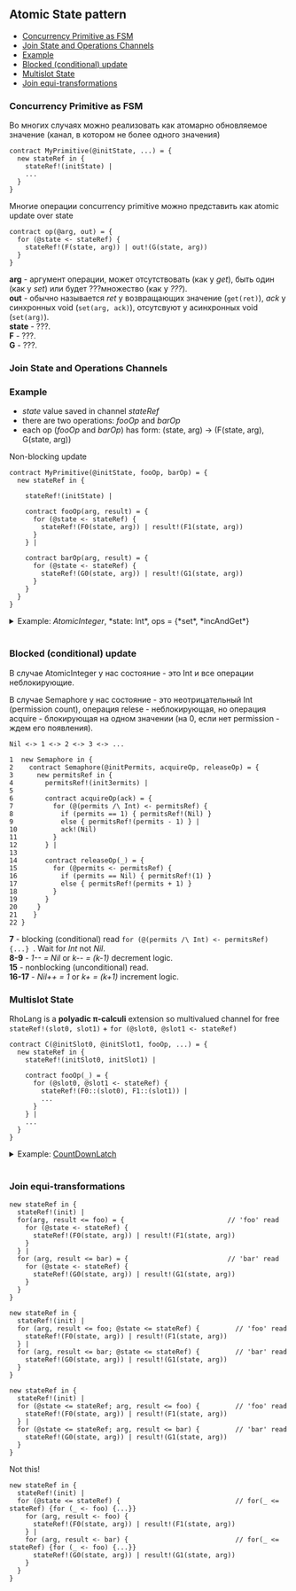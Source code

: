 ## Atomic State pattern

- [Concurrency Primitive as FSM](#concurrency-primitive-as-fsm)  
- [Join State and Operations Channels](#join-state-and-operations-channels)  
- [Example](#example)  
- [Blocked (conditional) update](#blocked-conditional-update)  
- [Multislot State](#multislot-state)  
- [Join equi-transformations](#join-equi-transformations)  

### Concurrency Primitive as FSM

Во многих случаях можно реализовать как атомарно обновляемое значение (канал, в котором не более одного значения)
```
contract MyPrimitive(@initState, ...) = {
  new stateRef in {
    stateRef!(initState) |
    ...  
  }
}
```

Многие операции concurrency primitive можно представить как atomic update over state
```
contract op(@arg, out) = {
  for (@state <- stateRef) {
    stateRef!(F(state, arg)) | out!(G(state, arg))
  }
}  
```
**arg** - аргумент операции, может отсутствовать (как у *get*), быть один (как у *set*) или будет ???множество (как у *???*).   
**out** - обычно называется *ret* у возвращающих значение (```get(ret)```), *ack* у синхронных void (```set(arg, ack)```), отсутсвуют у асинхронных void (```set(arg)```).   
**state** - ???.   
**F** - ???.   
**G** - ???.   

### Join State and Operations Channels

### Example
- *state* value saved in channel *stateRef*
- there are two operations: *fooOp* and *barOp*
- each op (*fooOp* and *barOp*) has form: (state, arg) -> (F(state, arg), G(state, arg))

Non-blocking update
```
contract MyPrimitive(@initState, fooOp, barOp) = {
  new stateRef in {
  
    stateRef!(initState) |
    
    contract fooOp(arg, result) = {
      for (@state <- stateRef) {
        stateRef!(F0(state, arg)) | result!(F1(state, arg))
      }
    } |
    
    contract barOp(arg, result) = {
      for (@state <- stateRef) {
        stateRef!(G0(state, arg)) | result!(G1(state, arg))
      }
    }  
  }
}
```

<details><summary>Example: <i>AtomicInteger</i>, *state: Int*, ops = {*set*, *incAndGet*}</summary><p>
  
```  
contract AtomicInteger(@initState, set, incAndGet) = {
  new stateRef in {
  
    stateRef!(initState) |
    
    contract set(arg, ack) = {
      for (_ <- stateRef) {
        stateRef!(arg) | ack!(Nil)
      }
    } |
    
    contract incAndGet(ret) = {
      for (@state <- stateRef) {
        stateRef!(state + 1) | ret!(state + 1)
      }
    }  
  }
}
```
</p></details><br/>

### Blocked (conditional) update
В случае AtomicInteger у нас состояние - это Int и все операции неблокирующие.

В случае Semaphore у нас состояние - это неотрицательный Int (permission count), операция relese - неблокирующая, но операция acquire - блокирующая на одном значении (на 0, если нет permission - ждем его появления).

```Nil <-> 1 <-> 2 <-> 3 <-> ...```

```
1  new Semaphore in {
2    contract Semaphore(@initPermits, acquireOp, releaseOp) = {
3      new permitsRef in {
4        permitsRef!(initЗermits) |        
5      
6        contract acquireOp(ack) = {
7          for (@(permits /\ Int) <- permitsRef) { 
8            if (permits == 1) { permitsRef!(Nil) } 
9            else { permitsRef!(permits - 1) } |
10           ack!(Nil)
11         }
12       } |
13      
14       contract releaseOp(_) = {
15         for (@permits <- permitsRef) {
16           if (permits == Nil) { permitsRef!(1) }
17           else { permitsRef!(permits + 1) }
18         }
19       } 
20     }
21    }    
22 }
```
**7** - blocking (conditional) read ```for (@(permits /\ Int) <- permitsRef) {...} ```. Wait for *Int* not *Nil*.  
**8-9** - *1-- = Nil* or *k-- = (k-1)* decrement logic.   
**15** - nonblocking (unconditional) read.   
**16-17** - *Nil++ = 1* or *k+ = (k+1)* increment logic.   

### Multislot State

RhoLang is a **polyadic π-calculi** extension so multivalued channel for free ```stateRef!(slot0, slot1)``` + ```for (@slot0, @slot1 <- stateRef)```
```
contract C(@initSlot0, @initSlot1, fooOp, ...) = {
  new stateRef in {
    stateRef!(initSlot0, initSlot1) |
    
    contract fooOp(_) = {
      for (@slot0, @slot1 <- stateRef) {
        stateRef!(F0::(slot0), F1::(slot1)) |
        ...
      }
    } |
    ...
  }
}
```


<details><summary>Example: <a href="CountDownLatch.md">CountDownLatch</a></summary><p>
  
```
???
```
</p></details><br/>

### Join equi-transformations
```
new stateRef in {
  stateRef!(init) |
  for(arg, result <= foo) = {                          // 'foo' read
    for (@state <- stateRef) {                         
      stateRef!(F0(state, arg)) | result!(F1(state, arg))
    }
  } |
  for (arg, result <= bar) = {                         // 'bar' read
    for (@state <- stateRef) {
      stateRef!(G0(state, arg)) | result!(G1(state, arg))
    }
  }  
}
```

```
new stateRef in {
  stateRef!(init) |
  for (arg, result <= foo; @state <= stateRef) {         // 'foo' read
    stateRef!(F0(state, arg)) | result!(F1(state, arg))
  } |    
  for (arg, result <= bar; @state <= stateRef) {         // 'bar' read
    stateRef!(G0(state, arg)) | result!(G1(state, arg))
  }    
}
```

```
new stateRef in {
  stateRef!(init) |
  for (@state <= stateRef; arg, result <= foo) {         // 'foo' read
    stateRef!(F0(state, arg)) | result!(F1(state, arg))
  } |    
  for (@state <= stateRef; arg, result <= bar) {         // 'bar' read
    stateRef!(G0(state, arg)) | result!(G1(state, arg))
  }    
}
```

Not this!
```
new stateRef in {
  stateRef!(init) |
  for (@state <= stateRef) {                             // for(_ <= stateRef) {for (_ <- foo) {...}}
    for (arg, result <- foo) {
      stateRef!(F0(state, arg)) | result!(F1(state, arg))
    } |    
    for (arg, result <- bar) {                           // for(_ <= stateRef) {for (_ <- foo) {...}}
      stateRef!(G0(state, arg)) | result!(G1(state, arg))
    }    
  }  
}
```
